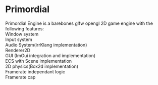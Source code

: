 # Primordial
Primordial Engine is a barebones glfw opengl 2D game engine with the following features:<br />
Window system<br />
Input system<br />
Audio System(irrKlang implementation)<br />
Renderer2D<br />
GUI (ImGui integration and implementation)<br />
ECS with Scene implementation<br />
2D physics(Box2d implementation)<br />
Framerate independant logic<br />
Framerate cap

